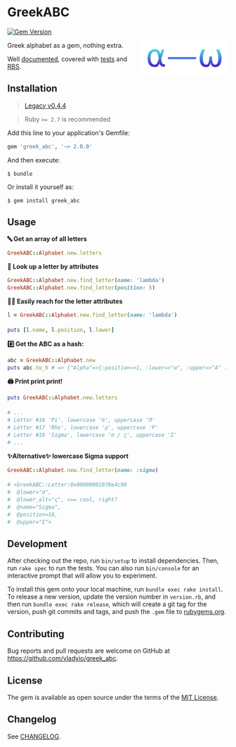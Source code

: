 # GreekABC

[![Gem Version](https://badge.fury.io/rb/greek_abc.svg)](https://badge.fury.io/rb/greek_abc)

<img src=".logo.png" width="200px" align="right">

Greek alphabet as a gem, nothing extra.

Well [documented](https://rubydoc.info/github/vladyio/greek_abc/master), covered with [tests](/spec)
and [RBS](/sig).

## Installation

> [Legacy v0.4.4](https://github.com/vladyio/greek_abc/tree/v0.4.4)

> Ruby `>= 2.7` is recommended

Add this line to your application's Gemfile:

```ruby
gem 'greek_abc', '~> 2.0.0'
```

And then execute:

    $ bundle

Or install it yourself as:

    $ gem install greek_abc

## Usage

**🔤 Get an array of all letters**

```ruby
GreekABC::Alphabet.new.letters
```

**🔎 Look up a letter by attributes**

```ruby
GreekABC::Alphabet.new.find_letter(name: 'lambda')
GreekABC::Alphabet.new.find_letter(position: 5)
```

**🫳🏻 Easily reach for the letter attributes**

```ruby
l = GreekABC::Alphabet.new.find_letter(name: 'lambda')

puts [l.name, l.position, l.lower]
```

**#️⃣ Get the ABC as a hash:**

```ruby
abc = GreekABC::Alphabet.new
puts abc.to_h # => {"Alpha"=>{:position=>1, :lower=>"α", :upper=>"Α" ...
```

**🖨️ Print print print!**

```ruby
puts GreekABC::Alphabet.new.letters

# ...
# Letter #16 'Pi', lowercase 'π', uppercase 'Π'
# Letter #17 'Rho', lowercase 'ρ', uppercase 'Ρ'
# Letter #18 'Sigma', lowercase 'σ / ς', uppercase 'Σ'
# ...
```

**✨Alternative✨ lowercase Sigma support**

```ruby
GreekABC::Alphabet.new.find_letter(name: :sigma)

# <GreekABC::Letter:0x00000001078e4c90
#  @lower="σ",
#  @lower_alt="ς", <== cool, right?
#  @name="Sigma",
#  @position=18,
#  @upper="Σ">
```

## Development

After checking out the repo, run `bin/setup` to install dependencies. Then, run `rake spec` to run the tests. You can also run `bin/console` for an interactive prompt that will allow you to experiment.

To install this gem onto your local machine, run `bundle exec rake install`. To release a new version, update the version number in `version.rb`, and then run `bundle exec rake release`, which will create a git tag for the version, push git commits and tags, and push the `.gem` file to [rubygems.org](https://rubygems.org).

## Contributing

Bug reports and pull requests are welcome on GitHub at https://github.com/vladyio/greek_abc.

## License

The gem is available as open source under the terms of the [MIT License](https://opensource.org/licenses/MIT).

## Changelog

See [CHANGELOG](CHANGELOG.md).
